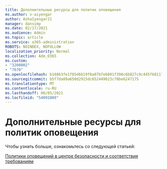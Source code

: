 ```yaml
---
title: Дополнительные ресурсы для политик оповещения
ms.author: v-aiyengar
author: AshaIyengar21
manager: dansimp
ms.date: 02/17/2021
ms.audience: Admin
ms.topic: article
ms.service: o365-administration
ROBOTS: NOINDEX, NOFOLLOW
localization_priority: Normal
ms.collection: Adm_O365
ms.custom:
- "3200002"
- "7670"
ms.openlocfilehash: b18863fe1f85d6619f8a07b7e6801f390c6b827c9c445f68117c6d3497550931
ms.sourcegitcommit: b5f7da89a650d2915dc652449623c78be6247175
ms.translationtype: MT
ms.contentlocale: ru-RU
ms.lasthandoff: 08/05/2021
ms.locfileid: "54091009"
---
```

# <a name="more-resources-on-alert-policies"></a>Дополнительные ресурсы для политик оповещения

Чтобы узнать больше, ознакомьтесь со следующей статьей:

[Политики оповещений в центре безопасности и соответствия требованиям](https://go.microsoft.com/fwlink/?linkid=2103211)
